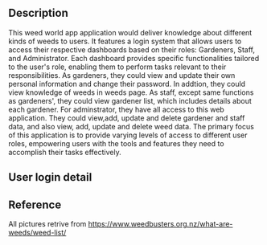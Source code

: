 
## Description

This weed world app application would deliver knowledge about different kinds of weeds to users. It features a login system that allows users to access their respective dashboards based on their roles: Gardeners, Staff, and Administrator. Each dashboard provides specific functionalities tailored to the user's role, enabling them to perform tasks relevant to their responsibilities.
As gardeners, they could view and update their own personal information and change their password. In addtion, they could view knowledge of weeds in weeds page.
As staff, except same functions as gardeners', they could view gardener list, which includes details about each gardener.
For adminstrator, they have all access to this web application. They could view,add, update and delete gardener and staff data, and also view, add, update and delete weed data.
 The primary focus of this application is to provide varying levels of access to different user roles, empowering users with the tools and features they need to accomplish their tasks effectively.


## User login detail 


## Reference 

All pictures retrive from https://www.weedbusters.org.nz/what-are-weeds/weed-list/
